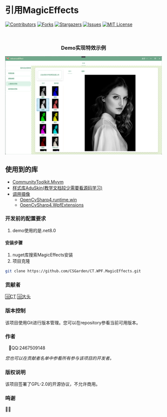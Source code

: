 ﻿# 引用MagicEffects

<!-- PROJECT SHIELDS -->
[![Contributors][contributors-shield]][contributors-url]
[![Forks][forks-shield]][forks-url]
[![Stargazers][stars-shield]][stars-url]
[![Issues][issues-shield]][issues-url]
[![MIT License][license-shield]][license-url]

<!-- PROJECT LOGO -->
<br />
  <h3 align="center">Demo实现特效示例</h3>
<p align="center">
  <a href="https://github.com/CSGarden/CT.WPF.MagicEffects">
    <img  src="Images/Resources/ex.png" alt="Logo">
  </a>
</p>

 
## 使用到的库

- [CommunityToolkit.Mvvm](https://github.com/CommunityToolkit/dotnet)
- [样式库AduSkin(教学文档较少需要看源码学习)](https://github.com/aduskin/AduSkin)
- [调用摄像](#) 
    - [OpenCvSharp4.runtime.win](https://github.com/shimat/opencvsharp) 
    - [OpenCvSharp4.WpfExtensions](https://github.com/shimat/opencvsharp)

### 开发前的配置要求

1. demo使用的是.net8.0

#### **安装步骤**

1. nuget库搜索MagicEffects安装
2. 项目克隆


```sh
git clone https://github.com/CSGarden/CT.WPF.MagicEffects.git
```


### 贡献者
   [🆔CT](https://github.com/CSGarden)
   [🆔大头](#https://github.com/BigHeadDev)

### 版本控制

该项目使用Git进行版本管理。您可以在repository参看当前可用版本。

### 作者
&ensp; 📱QQ:2467509148    

 *您也可以在贡献者名单中参看所有参与该项目的开发者。*

### 版权说明

该项目签署了GPL-2.0的开源协议，不允许商用。

### 鸣谢
📸📱

<!-- links -->
[your-project-path]:shaojintian/Best_README_template
[contributors-shield]: https://img.shields.io/github/contributors/shaojintian/Best_README_template.svg?style=flat-square
[contributors-url]:https://github.com/CSGarden/CT.WPF.MagicEffects/pulse
[forks-shield]: https://img.shields.io/github/forks/shaojintian/Best_README_template.svg?style=flat-square
[forks-url]: https://github.com/CSGarden/CT.WPF.MagicEffects/forks
[stars-shield]: https://img.shields.io/github/stars/shaojintian/Best_README_template.svg?style=flat-square
[stars-url]: https://github.com/CSGarden/CT.WPF.MagicEffects/stargazers
[issues-shield]: https://img.shields.io/github/issues/shaojintian/Best_README_template.svg?style=flat-square
[issues-url]: https://img.shields.io/github/issues/shaojintian/Best_README_template.svg
[license-shield]: https://img.shields.io/github/license/shaojintian/Best_README_template.svg?style=flat-square
[license-url]: https://github.com/CSGarden/CT.WPF.MagicEffects